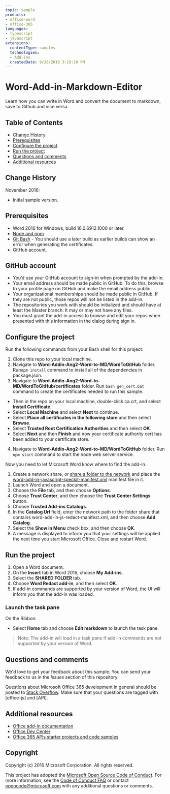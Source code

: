 ```yaml
---
topic: sample
products:
- office-word
- office-365
languages:
- typescript
- javascript
extensions:
  contentType: samples
  technologies:
  - Add-ins
  createdDate: 9/28/2016 3:29:10 PM
---
```

# Word-Add-in-Markdown-Editor
Learn how you can write in Word and convert the document to markdown, save to Github and vice versa.    

## Table of Contents
* [Change History](#change-history)
* [Prerequisites](#prerequisites)
* [Configure the project](#configure-the-project)
* [Run the project](#run-the-project)
* [Questions and comments](#questions-and-comments)
* [Additional resources](#additional-resources)

## Change History

November 2016:
* Initial sample version.


## Prerequisites

* Word 2016 for Windows, build 16.0.6912.1000 or later.
* [Node and npm](https://nodejs.org/en/)
* [Git Bash](https://git-scm.com/downloads) - You should use a later build as earlier builds can show an error when generating the certificates.
* GitHub account. 

## GitHub account
- You’d use your GitHub account to sign-in when prompted by the add-in.	
- Your email address should be made public in GitHub. To do this, browse to your profile page on GitHub and make the email address public. 
- Your organizational memberships should be made public in GitHub. If they are not public, those repos will not be listed in the add-in.
- The repositories you work with should be initialized and should have at least the Master branch. It may or may not have any files.
- You must grant the add-in access to browse and edit your repos when presented with this information in the dialog during sign in.


## Configure the project

Run the following commands from your Bash shell for this project:

1. Clone this repo to your local machine.
2. Navigate to **Word-Addin-Ang2-Word-to-MD/WordToGitHub** folder. Run```npm install``` command to install all of the dependencies in package.json.
3. Navigate to **Word-Addin-Ang2-Word-to-MD/WordToGitHub/certificates** folder. Run ```bash gen_cert.bat``` command to create the certificates needed to run this sample. 
* Then in the repo on your local machine, double-click ca.crt, and select **Install Certificate**. 
* Select **Local Machine** and select **Next** to continue. 
* Select **Place all certificates in the following store** and then select **Browse**.  
* Select **Trusted Root Certification Authorities** and then select **OK**. 
* Select **Next** and then **Finish** and now your certificate authority cert has been added to your certificate store.
4. Navigate to **Word-Addin-Ang2-Word-to-MD/WordToGitHub** folder. Run ```npm start``` command to start the node web server service.

Now you need to let Microsoft Word know where to find the add-in.

1. Create a network share, or [share a folder to the network](https://technet.microsoft.com/en-us/library/cc770880.aspx) and place the [word-add-in-javascript-speckit-manifest.xml](word-add-in-javascript-speckit-manifest.xml) manifest file in it.
3. Launch Word and open a document.
4. Choose the **File** tab, and then choose **Options**.
5. Choose **Trust Center**, and then choose the **Trust Center Settings** button.
6. Choose **Trusted Add-ins Catalogs**.
7. In the **Catalog Url** field, enter the network path to the folder share that contains word-add-in-js-redact-manifest.xml, and then choose **Add Catalog**.
8. Select the **Show in Menu** check box, and then choose **OK**.
9. A message is displayed to inform you that your settings will be applied the next time you start Microsoft Office. Close and restart Word.

## Run the project

1. Open a Word document.
2. On the **Insert** tab in Word 2016, choose **My Add-ins**.
3. Select the **SHARED FOLDER** tab.
4. Choose **Word Redact add-in**, and then select **OK**.
5. If add-in commands are supported by your version of Word, the UI will inform you that the add-in was loaded.

### Launch the task pane

On the Ribbon:
* Select **Home** tab and choose **Edit markdown** to launch the task pane.

 > Note: The add-in will load in a task pane if add-in commands are not supported by your version of Word.

## Questions and comments

We'd love to get your feedback about this sample. You can send your feedback to us in the *Issues* section of this repository.

Questions about Microsoft Office 365 development in general should be posted to [Stack Overflow](http://stackoverflow.com/questions/tagged/office-js+API). Make sure that your questions are tagged with [office-js] and [API].

## Additional resources

* [Office add-in documentation](https://msdn.microsoft.com/en-us/library/office/jj220060.aspx)
* [Office Dev Center](http://dev.office.com/)
* [Office 365 APIs starter projects and code samples](http://msdn.microsoft.com/en-us/office/office365/howto/starter-projects-and-code-samples)

## Copyright
Copyright (c) 2016 Microsoft Corporation. All rights reserved.




This project has adopted the [Microsoft Open Source Code of Conduct](https://opensource.microsoft.com/codeofconduct/). For more information, see the [Code of Conduct FAQ](https://opensource.microsoft.com/codeofconduct/faq/) or contact [opencode@microsoft.com](mailto:opencode@microsoft.com) with any additional questions or comments.
